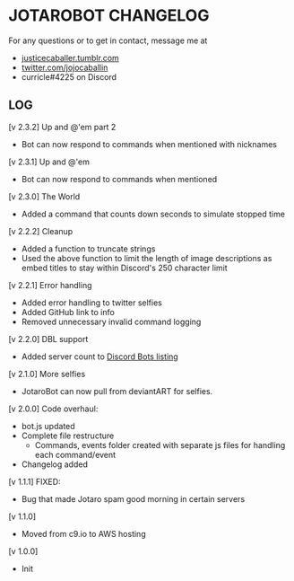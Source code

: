 JOTAROBOT CHANGELOG
===

For any questions or to get in contact, message me at

- [justicecaballer.tumblr.com](http://justicecaballer.tumblr.com)
- [twitter.com/jojocaballin](http://twitter.com/jojocaballin)
- curricle#4225 on Discord

LOG
---

[v 2.3.2]
Up and @'em part 2

- Bot can now respond to commands when mentioned with nicknames

[v 2.3.1]
Up and @'em

- Bot can now respond to commands when mentioned


[v 2.3.0]
The World

- Added a command that counts down seconds to simulate stopped time

[v 2.2.2]
Cleanup

- Added a function to truncate strings
- Used the above function to limit the length of image descriptions as embed titles to stay within Discord's 250 character limit

[v 2.2.1]
Error handling

- Added error handling to twitter selfies
- Added GitHub link to info
- Removed unnecessary invalid command logging

[v 2.2.0]
DBL support

- Added server count to [Discord Bots listing](https://discordbots.org/bot/521800145894113311)


[v 2.1.0]
More selfies

- JotaroBot can now pull from deviantART for selfies.

[v 2.0.0]
Code overhaul:

- bot.js updated
- Complete file restructure
  - Commands, events folder created with separate js files for handling each command/event
- Changelog added

[v 1.1.1]
FIXED:

- Bug that made Jotaro spam good morning in certain servers

[v 1.1.0]

- Moved from c9.io to AWS hosting

[v 1.0.0]

- Init